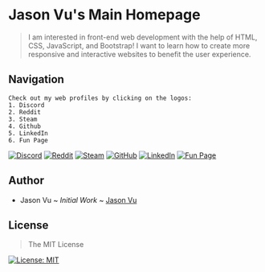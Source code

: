 # Jason Vu's Main Homepage

>I am interested in front-end web development with the help of HTML, CSS, JavaScript, and Bootstrap! I want to learn how to create more responsive and interactive websites to benefit the user experience.

## Navigation

```
Check out my web profiles by clicking on the logos:
1. Discord
2. Reddit
3. Steam
4. Github
5. LinkedIn
6. Fun Page
```
[![Discord](https://img.shields.io/badge/Discord-Create%20conversation-blue)](https://discord.com)
[![Reddit](https://img.shields.io/badge/Reddit-The%20front%20page%20of%20the%20Internet-orange)](https://reddit.com/jvu404)
[![Steam](https://img.shields.io/badge/Steam-By%20geniuses%20for%20geniuses-blue)](https://store.steampowered.com/hydrogen2_oxygen1)
[![GitHub](https://img.shields.io/badge/GitHub-Build%20software%20better%2C%20together-lightgrey)](https://github.com/javu404)
[![LinkedIn](https://img.shields.io/badge/LinkedIn-Connecting%20the%20world's%20professionals%20to%20make%20them%20more%20productive%20and%20successful-blue)](https://linkedin.com/in/jason-anh-vu/)
[![Fun Page](https://img.shields.io/badge/Fun%20Page-Jason%20Vu's%20Fun%20Page-yellowgreen)](https://javu404.github.io)

## Author
- Jason Vu ~ *Initial Work* ~ [Jason Vu](https://javu404.github.io)

## License
>The MIT License

[![License: MIT](https://img.shields.io/badge/License-MIT-yellow.svg)](https://opensource.org/licenses/MIT)
